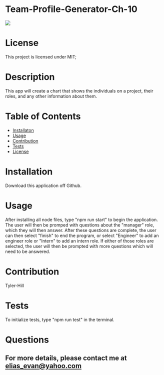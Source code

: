 # Team-Profile-Generator-Ch-10

  <img src="https://img.shields.io/badge/license-MIT-blue.svg">
   
  
  # License 
  
  This project is licensed under MIT;
  
  # Description
  This app will create a chart that shows the individuals on a project, their roles, and any other information about them.
  
  # Table of Contents
   * [Installaton](#installation)
   * [Usage](#usage)
   * [Contribution](#contribution)
   * [Tests](#tests)
  * [License](#license)

# Installation

Download this application off Github.

# Usage

After installing all node files, type "npm run start" to begin the application. The user will then be promped with questions about the "manager" role, which they will then answer. After these questions are complete, the user can then select "finish" to end the program, or select "Engineer" to add an engineer role or "Intern" to add an intern role. If either of those roles are selected, the user will then be prompted with more questions which will need to be answered.

# Contribution

Tyler-Hill

# Tests

To initialize tests, type "npm run test" in the terminal.

# Questions

## For more details, please contact me at elias_evan@yahoo.com
